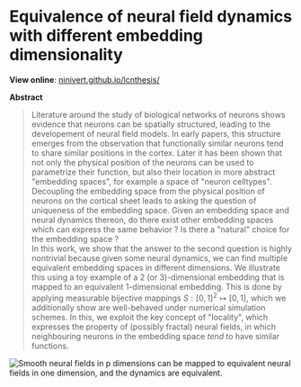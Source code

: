 # Equivalence of neural field dynamics with different embedding dimensionality

**View online**: [ninivert.github.io/lcnthesis/](https://ninivert.github.io/lcnthesis/)

**Abstract**

> Literature around the study of biological networks of neurons shows evidence that neurons can be spatially structured, leading to the developement of neural field models. In early papers, this structure emerges from the observation that functionally similar neurons tend to share similar positions in the cortex. Later it has been shown that not only the physical position of the neurons can be used to parametrize their function, but also their location in more abstract "embedding spaces", for example a space of "neuron celltypes".<br>
  Decoupling the embedding space from the physical position of neurons on the cortical sheet leads to asking the question of uniqueness of the embedding space. Given an embedding space and neural dynamics thereon, do there exist other embedding spaces which can express the same behavior ? Is there a "natural" choice for the embedding space ?<br>
  In this work, we show that the answer to the second question is highly nontrivial because given some neural dynamics, we can find multiple equivalent embedding spaces in different dimensions. We illustrate this using a toy example of a 2 (or 3)-dimensional embedding that is mapped to an equivalent 1-dimensional embedding. This is done by applying measurable bijective mappings $S : [0,1]^2 \mapsto [0,1]$, which we additionally show are well-behaved under numerical simulation schemes. In this, we exploit the key concept of "locality", which expresses the property of (possibly fractal) neural fields, in which neighbouring neurons in the embedding space *tend* to have similar functions.
  
  
![Smooth neural fields in $p$ dimensions can be mapped to equivalent neural fields in one dimension, and the dynamics are equivalent.](https://ninivert.github.io/lcnthesis/chapters/figures/fig-cover.svg)
